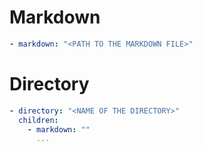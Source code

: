 
# Markdown

```yaml
- markdown: "<PATH TO THE MARKDOWN FILE>"
```

# Directory

```yaml
- directory: "<NAME OF THE DIRECTORY>"
  children:
    - markdown: ""
      ...
```